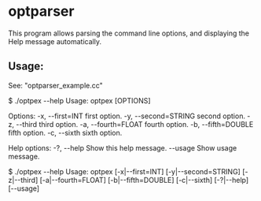 optparser
=========

This program allows parsing the command line options, and displaying the Help message automatically.

Usage:
------

See: "optparser_example.cc"


$ ./optpex --help
Usage: optpex [OPTIONS]

Options:
  -x, --first=INT          first option.
  -y, --second=STRING      second option.
  -z, --third              third option.
  -a, --fourth=FLOAT       fourth option.
  -b, --fifth=DOUBLE       fifth option.
  -c, --sixth              sixth option.

Help options:
  -?, --help               Show this help message.
      --usage              Show usage message.


$ ./optpex --help
Usage: optpex [-x|--first=INT] [-y|--second=STRING] [-z|--third]
              [-a|--fourth=FLOAT] [-b|--fifth=DOUBLE] [-c|--sixth]
              [-?|--help] [--usage]
